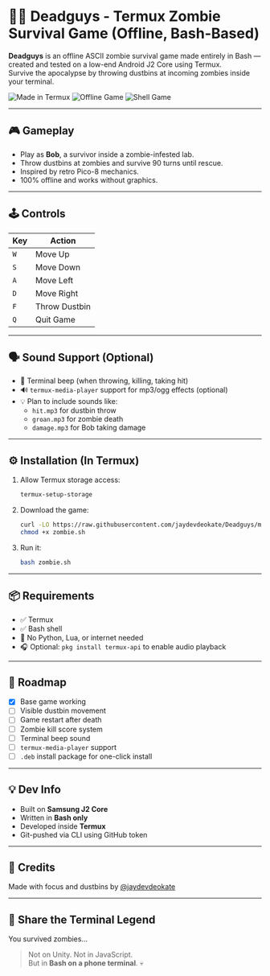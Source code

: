 # 🧟‍♂️ Deadguys - Termux Zombie Survival Game (Offline, Bash-Based)

**Deadguys** is an offline ASCII zombie survival game made entirely in Bash — created and tested on a low-end Android J2 Core using Termux.  
Survive the apocalypse by throwing dustbins at incoming zombies inside your terminal.

![Made in Termux](https://img.shields.io/badge/Made%20in-Termux-00aa00?style=flat&logo=gnu-bash)
![Offline Game](https://img.shields.io/badge/Plays-Offline-informational)
![Shell Game](https://img.shields.io/badge/Language-Bash-blue)

---

## 🎮 Gameplay

- Play as **Bob**, a survivor inside a zombie-infested lab.
- Throw dustbins at zombies and survive 90 turns until rescue.
- Inspired by retro Pico-8 mechanics.
- 100% offline and works without graphics.

---

## 🕹️ Controls

| Key | Action          |
|-----|-----------------|
| `W` | Move Up         |
| `S` | Move Down       |
| `A` | Move Left       |
| `D` | Move Right      |
| `F` | Throw Dustbin   |
| `Q` | Quit Game       |

---

## 🗣️ Sound Support (Optional)

- 🔔 Terminal beep (when throwing, killing, taking hit)
- 🔊 `termux-media-player` support for mp3/ogg effects (optional)
- 💡 Plan to include sounds like:
  - `hit.mp3` for dustbin throw
  - `groan.mp3` for zombie death
  - `damage.mp3` for Bob taking damage

---

## ⚙️ Installation (In Termux)

1. Allow Termux storage access:
   ```bash
   termux-setup-storage
   ```

2. Download the game:
   ```bash
   curl -LO https://raw.githubusercontent.com/jaydevdeokate/Deadguys/master/zombie.sh
   chmod +x zombie.sh
   ```

3. Run it:
   ```bash
   bash zombie.sh
   ```

---

## 📦 Requirements

- ✅ Termux
- ✅ Bash shell
- 🚫 No Python, Lua, or internet needed
- 🎧 Optional: `pkg install termux-api` to enable audio playback

---

## 🚧 Roadmap

- [x] Base game working
- [ ] Visible dustbin movement
- [ ] Game restart after death
- [ ] Zombie kill score system
- [ ] Terminal beep sound
- [ ] `termux-media-player` support
- [ ] `.deb` install package for one-click install

---

## 💡 Dev Info

- Built on **Samsung J2 Core**
- Written in **Bash only**
- Developed inside **Termux**
- Git-pushed via CLI using GitHub token

---

## 👑 Credits

Made with focus and dustbins by [@jaydevdeokate](https://github.com/jaydevdeokate)

---

## 💬 Share the Terminal Legend

You survived zombies...
> Not on Unity. Not in JavaScript.  
> But in **Bash on a phone terminal**. 💀
